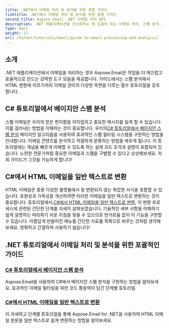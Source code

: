 ```yaml
---
title: .NET에서 이메일 처리 및 분석을 위한 종합 가이드
linktitle: .NET에서 이메일 처리 및 분석을 위한 종합 가이드
second_title: Aspose.Email .NET 이메일 처리 API
description: .NET 애플리케이션을 간소화하는 데 도움이 되는 이메일 처리, 스팸 분석, HTML 변환 등을 다루는 포괄적인 Aspose.Email for .NET 튜토리얼을 살펴보세요.
type: docs
weight: 13
url: /ko/net/tutorials/email/guide-to-email-processing-and-analysis/
---
```

## 소개

.NET 애플리케이션에서 이메일을 처리하는 경우 Aspose.Email은 작업을 더 매끄럽고 효율적으로 만드는 강력한 도구 모음을 제공합니다. 가이드에서는 스팸 분석에서 HTML 변환에 이르기까지 이메일 관리의 다양한 측면을 다루는 필수 튜토리얼을 강조합니다. 

## C# 튜토리얼에서 베이지안 스팸 분석
 스팸 이메일은 우리의 받은 편지함을 어지럽히고 중요한 메시지를 잃게 할 수 있습니다. 이를 걸러내는 방법을 이해하는 것이 중요합니다. 우리의[C# 튜토리얼에서 베이지안 스팸 분석](./bayesian-spam-analysis-in-csharp/) 베이지안 알고리즘을 사용하여 효과적인 스팸 필터링 시스템을 구현하는 방법을 안내합니다. 이메일 콘텐츠를 분석하고 적절하게 분류하는 방법을 배우게 됩니다. 이 튜토리얼에는 개념을 빠르게 이해할 수 있도록 하는 실제 코드 조각과 설명이 포함되어 있습니다. 노련한 전문가처럼 중요한 이메일과 스팸을 구별할 수 있다고 상상해보세요. 저희 가이드가 그것을 가능하게 합니다!

## C#에서 HTML 이메일을 일반 텍스트로 변환
HTML 이메일은 종종 다양한 플랫폼에서 잘 변환되지 않는 복잡한 서식을 포함할 수 있습니다. 호환성과 가독성을 개선하려면 이러한 이메일을 일반 텍스트로 변환하는 것이 중요합니다. 튜토리얼에서,[C#에서 HTML 이메일을 일반 텍스트로 변환](./convert-html-email-to-plain-text/), 이 변환 프로세스에 관련된 간단한 단계를 자세히 살펴보겠습니다. 기술적인 세부 사항을 이해하기 쉽게 설명하는 따라하기 쉬운 지침을 찾을 수 있으므로 번거로움 없이 이 기능을 구현할 수 있습니다. 아름답게 만들어진 메뉴를 간단한 식료품 목록으로 바꾸는 것처럼 생각해보세요. 명확하고 간결하며 사용하기 쉽습니다!

## .NET 튜토리얼에서 이메일 처리 및 분석을 위한 포괄적인 가이드
### [C# 튜토리얼에서 베이지안 스팸 분석](./bayesian-spam-analysis-in-csharp/)
Aspose.Email을 사용하여 C#에서 베이지안 스팸 분석을 구현하는 방법을 알아보세요. 효과적인 이메일 필터링을 위한 코드 통찰력이 담긴 단계별 튜토리얼.
### [C#에서 HTML 이메일을 일반 텍스트로 변환](./convert-html-email-to-plain-text/)
이 자세하고 단계별 튜토리얼을 통해 Aspose.Email for .NET을 사용하여 HTML 이메일 본문을 일반 텍스트로 쉽게 변환하는 방법을 알아보세요.